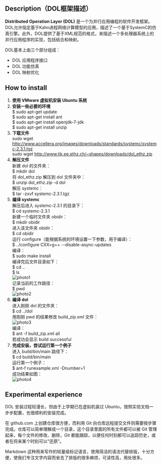 ## Description（DOL框架描述） ##

**Distributed Operation Layer (DOL)** 是一个为并行应用编程的软件开发框架。DOL允许指定基于Kahn进程网络计算模型的应用，描述了一个基于SystemC的仿真引擎。此外，DOL提供了基于XML规范的格式，来描述一个多处理器系统上的并行应用程序的实现，包括结合和映射。

DOL基本上由三个部分组成：

- DOL 应用程序接口
- DOL 功能仿真
- DOL 映射优化

## How to install ##

1. **使用 VMware 虚拟机安装 Ubuntu 系统**
2. **安装一些必要的环境**  
$ sudo apt-get update  
$ sudo apt-get install ant  
$ sudo apt-get install openjdk-7-jdk  
$ sudo apt-get install unzip
3. **下载文件**  
sudo wget http://www.accellera.org/images/downloads/standards/systemc/systemc-2.3.1.tgz  
sudo wget http://www.tik.ee.ethz.ch/~shapes/downloads/dol_ethz.zip
4. **解压文件**   
新建 dol 的文件夹：  
$ mkdir dol  
将 dol\_ethz.zip 解压到 dol 文件夹中：  
$ unzip dol_ethz.zip -d dol  
解压 systemc：  
$ tar -zxvf systemc-2.3.1.tgz
5. **编译 systemc**  
解压后进入 systemc-2.3.1 的目录下：  
$ cd systemc-2.3.1  
新建一个临时文件夹 obidir：  
$ mkdir obidir  
进入该文件夹 obidir：  
$ cd obidir  
运行 configure（能根据系统的环境设置一下参数，用于编译）：  
$ ../configure CXX=g++ --disable-async-updates  
编译：  
$ sudo make install  
编译完后文件目录如下：  
$ cd ..  
$ ls  
![photo1](http://p1.bqimg.com/4851/ab3741586ed32d23.png)  
记录当前的工作路径：  
$ pwd  
![photo2](http://p1.bqimg.com/4851/50dd278f113d6828.png)  
6. **编译 dol**  
进入刚刚 dol 的文件夹：  
$ cd ../dol  
用刚刚 pwd 的结果修改 build_zip.xml 文件：  
![photo3](http://p1.bqimg.com/4851/6e58c430a2f87650.png)  
编译：  
$ ant -f build\_zip.xml all  
若成功会显示 build successful  
7. **完成安装，尝试运行第一个例子**  
进入 build/bin/main 路径下：  
$ cd build/bin/main  
运行第一个例子：  
$ ant-f runexample.xml -Dnumber=1  
成功结果如图：  
![photo4](http://p1.bqimg.com/4851/7a92cf22e1e3a70a.png)

## Experimental experience ##

DOL 安装过程较漫长，但由于上学期已在虚拟机装过 Ubuntu，按照实验文档一步步配置，也很顺利的安装完成。

在 github.com 上创建仓库很方便，而利用 Git 向仓库远程提交文件则需要按步骤完成。仓库可以简单理解成一个目录，这个目录里面的所有文件都可以被 Git 管理起来，每个文件的修改、删除，Git 都能跟踪，以便任何时刻都可以追踪历史，或者在将来某个时刻可以“还原”。

Markdown 这种用来写作的轻量级标记语言，使用简洁的语法代替排版，十分方便，使我们专注文字内容而省去了排版的很多麻烦，可读性高，用处很多。